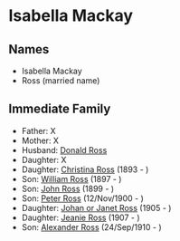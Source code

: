 ﻿---
layout: person
subject_key: i89807594
permalink: /people/i89807594
---

# Isabella Mackay

## Names

* Isabella Mackay
* Ross (married name)

## Immediate Family

* Father: X
* Mother: X
* Husband: [Donald Ross](./@16842942@-donald-ross-b-d.md)
* Daughter: X
* Daughter: [Christina Ross](./@10478196@-christina-ross-b1893-d.md) (1893 - )
* Son: [William Ross](./@21369571@-william-ross-b1897-d.md) (1897 - )
* Son: [John Ross](./@35298145@-john-ross-b1899-d.md) (1899 - )
* Son: [Peter Ross](./@67099773@-peter-ross-b1900-11-12-d.md) (12/Nov/1900 - )
* Daughter: [Johan or Janet Ross](./@18017632@-johan-or-janet-ross-b1905-d.md) (1905 - )
* Daughter: [Jeanie Ross](./@71751658@-jeanie-ross-b1907-d.md) (1907 - )
* Son: [Alexander Ross](./@52064896@-alexander-ross-b1910-9-24-d.md) (24/Sep/1910 - )

